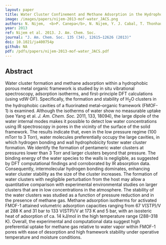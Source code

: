 ```yaml
---
layout: paper
title: Water Cluster Confinement and Methane Adsorption in the Hydrophobic Cavities of a Fluorinated Metal–Organic Framework.
image: /images/papers/nijem-2013-mof-water_JACS.png
authors: N. Nijem,  <b>P. Canepa</b>, N. Nijem, Y. J. Cabal, T. Thonhauser
year: 2013
ref: Nijem et al. 2013. J. Am. Chem. Soc.
journal: "J. Am. Chem. Soc. 135 (34), 12615–12626 (2013)"
doi: 10.1021/ja400754p
github: NA
pdf: /pdfs/papers/nijem-2013-mof-water_JACS.pdf
---
```


## Abstract

Water cluster formation and methane adsorption within a hydrophobic porous metal organic framework is studied by in situ vibrational spectroscopy, adsorption isotherms, and first-principle DFT calculations (using vdW-DF). Specifically, the formation and stability of H<sub>2</sub>O clusters in the hydrophobic cavities of a fluorinated metal–organic framework (FMOF-1) is examined. Although the isotherms of water show no measurable uptake (see Yang et al. *J. Am. Chem. Soc.* 2011, 133, 18094), the large dipole of the water internal modes makes it possible to detect low water concentrations using IR spectroscopy in pores in the vicinity of the surface of the solid framework. The results indicate that, even in the low pressure regime (100 mTorr to 3 Torr), water molecules preferentially occupy the large cavities, in which hydrogen bonding and wall hydrophobicity foster water cluster formation. We identify the formation of pentameric water clusters at pressures lower than 3 Torr and larger clusters beyond that pressure. The binding energy of the water species to the walls is negligible, as suggested by DFT computational findings and corroborated by IR absorption data. Consequently, intermolecular hydrogen bonding dominates, enhancing water cluster stability as the size of the cluster increases. The formation of water clusters with negligible perturbation from the host may allow a quantitative comparison with experimental environmental studies on larger clusters that are in low concentrations in the atmosphere. The stability of the water clusters was studied as a function of pressure reduction and in the presence of methane gas. Methane adsorption isotherms for activated FMOF-1 attained volumetric adsorption capacities ranging from 67 V(STP)/V at 288 K and 31 bar to 133 V(STP)/V at 173 K and 5 bar, with an isosteric heat of adsorption of ca. 14 kJ/mol in the high temperature range (288–318 K). Overall, the experimental and computational data suggest high preferential uptake for methane gas relative to water vapor within FMOF-1 pores with ease of desorption and high framework stability under operative temperature and moisture conditions.